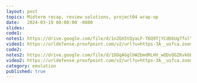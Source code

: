 ```yaml
---
layout: post
topics: Midterm recap, review solutions, project04 wrap-up
date:   2024-03-19 08:00:00 -0800
slides: 
code1: 
notes1: https://drive.google.com/file/d/1nZQX5tQyaLF-T6Q9TjYCd6bUg7folYNW/view?usp=drive_link
video1: https://urldefense.proofpoint.com/v2/url?u=https-3A__usfca.zoom.us_rec_share_STjbMdjlUkkCzasYhDCXWURxQ5RwLPHIRWrNnYyQfQGXARLIsdoVhZZIdVU3rLVk.krhtZUXDNKYobJtZ&d=DwMFAw&c=qgVugHHq3rzouXkEXdxBNQ&r=pWdb0PpdrgbA8UziBLv0cLIW3gZNVZarim7OULHTsTQ&m=O42CdzOAYDWpTR_wNdP-oZ3aQCHhy8LVTmkLXwUO4_jV_oNjsDALlkNO22xRKN1F&s=uMVQP5wU7J-Hl4WgXUf9danLlVTFjThPRu2LBHEy0JE&e=
code2: 
notes2: https://drive.google.com/file/d/1DDqAGglhW2bmdRLHV_wQDsQGZKvk6EGY/view?usp=drive_link
video2: https://urldefense.proofpoint.com/v2/url?u=https-3A__usfca.zoom.us_rec_share_K2NCELt9ahS07jmI1wIR4V2sa4R8qE9ROPne1imifYIxEhnVWtmGafCNDK2V3dvF.r7kWdVK5Ty1tJyO5&d=DwMFAw&c=qgVugHHq3rzouXkEXdxBNQ&r=pWdb0PpdrgbA8UziBLv0cLIW3gZNVZarim7OULHTsTQ&m=6usP_X4r2aK9chpLPsLm2jzIN3vOyESxC9P50JnTOBNq5gsUvBj0XkWaXLU3_uwB&s=ZqUQ-D4F8A7g_MBjgrceQCI8nQml8PVpp8L97rxysmI&e=
category: emulation
published: true
---
```

